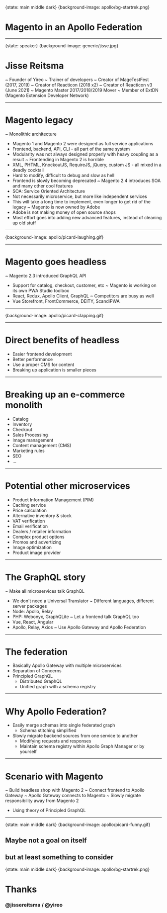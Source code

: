 {state: main middle dark}
{background-image: apollo/bg-startrek.png}
# Magento in an Apollo Federation

---
{state: speaker}
{background-image: generic/jisse.jpg}
# Jisse Reitsma
~ Founder of Yireo
~ Trainer of developers
~ Creator of MageTestFest (2017, 2019)
~ Creator of Reacticon (2018 x2)
~ Creator of Reacticon v3 (June 2021)
~ Magento Master 2017/2018/2019 Mover
~ Member of ExtDN (Magento Extension Developer Network)

---
# Magento legacy
~ Monolithic architecture
  - Magento 1 and Magento 2 were designed as full service applications
  - Frontend, backend, API, CLI - all part of the same system
  - Modularity was not always designed properly with heavy coupling as a result
~ Frontending in Magento 2 is horrible
  - XML, PHTML, KnockoutJS, RequireJS, jQuery, custom JS - all mixed in a deadly cocktail
  - Hard to modify, difficult to debug and slow as hell
  - Frontend is slowly becoming deprecated
~ Magento 2.4 introduces SOA and many other cool features
  - SOA: Service Oriented Architecture
  - Not necessarily microservice, but more like independent services
  - This will take a long time to implement, even longer to get rid of the legacy
~ Magento is now owned by Adobe
  - Adobe is not making money of open source shops
  - Most effort goes into adding new advanced features, instead of cleaning up old stuff

---
{background-image: apollo/picard-laughing.gif}

---
# Magento goes headless
~ Magento 2.3 introduced GraphQL API
  - Support for catalog, checkout, customer, etc
~ Magento is working on its own PWA Studio toolbox
  - React, Redux, Apollo Client, GraphQL
~ Competitors are busy as well
  - Vue Storefront, FrontCommerce, DEITY, ScandiPWA

---
{background-image: apollo/picard-clapping.gif}

---
# Direct benefits of headless
- Easier frontend development
- Better performance
- Use a proper CMS for content
- Breaking up application is smaller pieces

---
# Breaking up an e-commerce monolith
- Catalog
- Inventory
- Checkout
- Sales Processing
- Image management
- Content management (CMS)
- Marketing rules
- SEO
- ...

---
# Potential other microservices
- Product Information Management (PIM)
- Caching service
- Price calculation
- Alternative inventory & stock
- VAT verification
- Email verification
- Dealers / retailer information
- Complex product options
- Promos and advertizing
- Image optimization
- Product image provider

---
# The GraphQL story
~ Make all microservices talk GraphQL
  - We don't need a Universal Translator
~ Different languages, different server packages
  - Node: Apollo, Relay
  - PHP: Webonyx, GraphQLite
~ Let a frontend talk GraphQL too
  - Vue, React, Angular
  - Apollo, Relay, Axios
~ Use Apollo Gateway and Apollo Federation

---
# The federation
- Basically Apollo Gateway with multiple microservices
- Separation of Concerns
- Principled GraphQL
  - Distributed GraphQL
  - Unified graph with a schema registry

---
# Why Apollo Federation?
- Easily merge schemas into single federated graph
  - Schema stitching simplified
- Slowly migrate backend sources from one service to another
  - Modifying requests and responses
  - Maintain schema registry within Apollo Graph Manager or by yourself

---
# Scenario with Magento
~ Build headless shop with Magento 2
~ Connect frontend to Apollo Gateway
~ Apollo Gateway connects to Magento
~ Slowly migrate responsibility away from Magento 2
  - Using theory of Principled GraphQL

---
{state: main middle dark}
{background-image: apollo/picard-funny.gif}
## Maybe not a goal on itself
## but at least something to consider

{state: main middle dark}
{background-image: apollo/bg-startrek.png}
# Thanks
### @jissereitsma / @yireo
